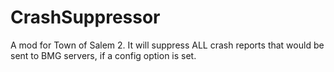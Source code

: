 # CrashSuppressor
A mod for Town of Salem 2. It will suppress ALL crash reports that would be sent to BMG servers, if a config option is set.
